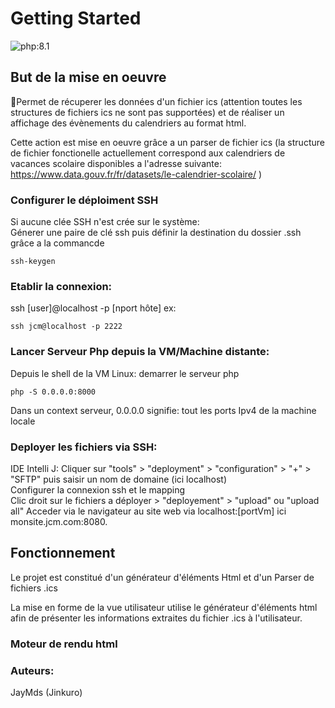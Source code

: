 # Getting Started

![php:8.1](https://img.shields.io/badge/php-%3E%3D8.1-blue "php:8.1")

## But de la mise en oeuvre
🐤Permet de récuperer les données d'un fichier ics (attention toutes les structures de fichiers ics ne sont pas supportées) et de réaliser un affichage des évènements du calendriers au format html.

Cette action est mise en oeuvre grâce a un parser de fichier ics (la structure de fichier fonctionelle actuellement correspond aux calendriers de vacances scolaire disponibles a l'adresse suivante: https://www.data.gouv.fr/fr/datasets/le-calendrier-scolaire/ )


### Configurer le déploiment SSH
Si aucune clée SSH n'est crée sur le système:  
Génerer une paire de clé ssh puis définir la destination du dossier .ssh grâce a la commancde
```shell
ssh-keygen
```

### Etablir la connexion:
ssh [user]@localhost -p [nport hôte]
ex:
```shell
ssh jcm@localhost -p 2222
```

### Lancer Serveur Php depuis la VM/Machine distante:
Depuis le shell de la VM Linux: demarrer le serveur php
```shell
php -S 0.0.0.0:8000
```
Dans un context serveur, 0.0.0.0 signifie: tout les ports Ipv4 de la machine locale

### Deployer les fichiers via SSH:
IDE Intelli J: Cliquer sur "tools" > "deployment" > "configuration" > "+" > "SFTP" puis saisir un nom de domaine (ici localhost)  
Configurer la connexion ssh et le mapping  
Clic droit sur le fichiers a déployer > "deployement" > "upload" ou "upload all"
Acceder via le navigateur au site web via localhost:[portVm] ici monsite.jcm.com:8080.

## Fonctionnement
 Le projet est constitué d'un générateur d'éléments Html et d'un Parser de fichiers .ics

 La mise en forme de la vue utilisateur utilise le générateur d'éléments html afin de présenter les informations extraites du fichier .ics à l'utilisateur.

### Moteur de rendu html



### Auteurs:

JayMds (Jinkuro) 